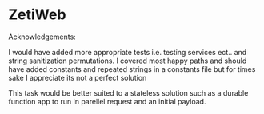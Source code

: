 # ZetiWeb

Acknowledgements:

I would have added more appropriate tests i.e. testing services ect.. and string sanitization permutations.
I covered most happy paths and should have added constants and repeated strings in a constants file but for times sake I appreciate its not 
a perfect solution

This task would be better suited to a stateless solution such as a durable function app to run in parellel request and an initial payload.
